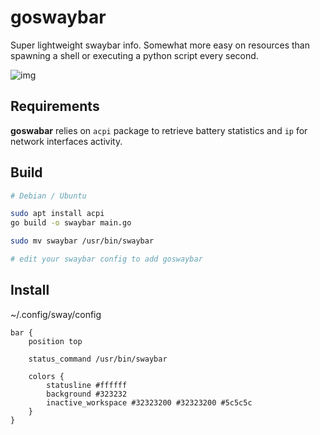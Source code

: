 # goswaybar

Super lightweight swaybar info.
Somewhat more easy on resources than spawning a shell or executing a python script every second.

![img](https://i.ibb.co/2FmcKgT/image.png)

## Requirements

**goswabar** relies on `acpi` package to retrieve battery statistics and `ip` for network interfaces activity.

## Build

```sh
# Debian / Ubuntu

sudo apt install acpi
go build -o swaybar main.go

sudo mv swaybar /usr/bin/swaybar

# edit your swaybar config to add goswaybar
```

## Install

~/.config/sway/config
```
bar {
    position top

    status_command /usr/bin/swaybar

    colors {
        statusline #ffffff
        background #323232
        inactive_workspace #32323200 #32323200 #5c5c5c
    }
}
```
